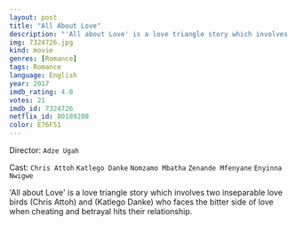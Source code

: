 ```yaml
---
layout: post
title: "All About Love"
description: "'All about Love' is a love triangle story which involves two inseparable love birds (Chris Attoh) and (Katlego Danke) who faces the bitter side of love when cheating and betrayal hits their relationship..."
img: 7324726.jpg
kind: movie
genres: [Romance]
tags: Romance 
language: English
year: 2017
imdb_rating: 4.0
votes: 21
imdb_id: 7324726
netflix_id: 80189208
color: E76F51
---
```

Director: `Adze Ugah`  

Cast: `Chris Attoh` `Katlego Danke` `Nomzamo Mbatha` `Zenande Mfenyane` `Enyinna Nwigwe` 

'All about Love' is a love triangle story which involves two inseparable love birds (Chris Attoh) and (Katlego Danke) who faces the bitter side of love when cheating and betrayal hits their relationship.